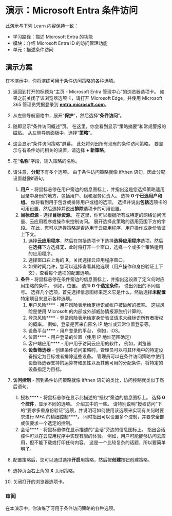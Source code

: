 <!---
---
Demo: Title: 'Azure AD Conditional Access' Learning Path/Module/Unit: "学习路径：描述 Microsoft Entra 的功能；模块 3：描述 Microsoft Entra ID 的访问管理功能；单元 2：描述条件访问
---
--->

# 演示：Microsoft Entra 条件访问

此演示与下列 Learn 内容保持一致：

- 学习路径：描述 Microsoft Entra 的功能
- 模块：介绍 Microsoft Entra ID 的访问管理功能
- 单元：描述条件访问

## 演示方案

在本演示中，你将演练可用于条件访问策略的各种选项。

1. 返回到打开的标题为“主页 - Microsoft Entra 管理中心”的浏览器选项卡。  如果之前关闭了该浏览器选项卡，请打开 Microsoft Edge，并使用 Microsoft 365 管理员凭据登录到 **[entra.microsoft.com](https://entra.microsoft.com)**。

1. 从左侧导航窗格中，展开“**保护**”，然后选择“**条件访问**”。

1. 随即显示“条件访问概述”页。  在这里，你会看到显示“策略摘要”和常规警报的磁贴。  从左侧导航面板中，选择“**策略**”。

1. 这会显示“条件访问策略”屏幕。 此处将列出所有现有的条件访问策略。 要显示与有条件访问相关的设置，请选择 **+ 新策略**。

1. 在“**名称**”字段，输入策略的名称。

1. 请注意，**分配**下有多个选项。  由于条件访问策略就像 if/then 语句，因此分配设置就像if语句。
    1. **用户** - 将鼠标悬停在用户旁边的信息图标上，并指出这是您选择策略适用目录中身份的地方，包括用户、组和服务负责人。 选择 **0 个已选用户和组**。  你将看到用于包含或排除用户或组的选项。 选择并说出**包括**选项卡的可用设置，然后选择并说出**排除**选项卡的可用设置。
    1. **目标资源** - 选择**目标资源**。  在这里，你可以根据所有或特定的网络访问流量、云应用程序或操作来控制访问。  展开选择此策略的适用范围下方的字段。  在此，您可以选择策略是否适用于云应用程序、用户操作或身份验证上下文。  
        1. 选择**云应用程序**，然后在包括选项卡下选择**选择应用程序**选项，然后在**选择**下方选择**无**，此时将打开一个窗口，选择一个或多个策略适用的应用程序。
        1. 选择窗口右上角的 **X**，关闭选择云应用程序窗口。
        1. 如果时间允许，您可以选择查看其他选项（用户操作和身份验证上下文），查看每个选项的配置选项。
    1. **条件** - 将鼠标悬停在条件旁边的信息图标上，并指出这设置了定义何时应用策略的条件。 例如，位置。 选择 **0 个选定条件**。 说出列出的不同信号。   选择几个选项，首先选择信息图标来定义它是什么，然后选择**未配置**特定项目来显示各种选项。
        1. 用户风险**** - 用户风险表示给定标识或帐户被破解的概率。 这些风险是使用 Microsoft 的内部或外部威胁情报源脱机计算的。
        1. 登录风险**** - 登录风险表示给定身份验证请求未经标识所有者授权的概率。 例如，登录是否来自匿名 IP 地址或异常位置登录等。
        1. 设备平台**** - 用户登录的平台， 例如，iOS。
        1. 位置**** - 用户登录的位置（使用 IP 地址范围确定）
        1. 客户端应用**** - 用户用于访问云应用的软件， 例如，浏览器
        1. **设备筛选器** - 创建条件访问策略时，管理员可以将其环境中的特定设备指定为目标或者排除这些设备。 管理员可以在条件访问策略中使用设备筛选器支持的运算符和属性以及其他可用的分配条件，将特定的设备指定为目标。

1. **访问控制** - 回到条件访问策略就像 if/then 语句的类比，访问控制就类似于然后语句。
    1. 授权**** - 将鼠标悬停在显示此描述的“授权”旁边的信息图标上。  选择 **0 个控件**，显示不同的选项。  介绍其中的一些。  请特别说明“授权访问”下的“要求多重身份验证”选项，并说明可如何使用该选项来实现有关何时要求进行 MFA 的精细控制****。   同时指出可以设置多个控制，并要求全部或仅要求一个选定的控制。
    1. 会话**** - 将鼠标悬停在显示描述的“会话”旁边的信息图标上。  指出会话控件可以在云应用程序中实现有限的体验。  例如，用户可能能够访问云应用，但不能下载或打印任何内容。  这是一个比较复杂的话题，所以要简单明了。

1. 配置策略后，您可以通过选择**开启**用策略，然后按**创建**按钮创建策略。

1. 选择页面右上角的 **X** 关闭策略。

1. 关闭打开的浏览器选项卡。

### 审阅

在本演示中，你演练了可用于条件访问策略的各种选项。
